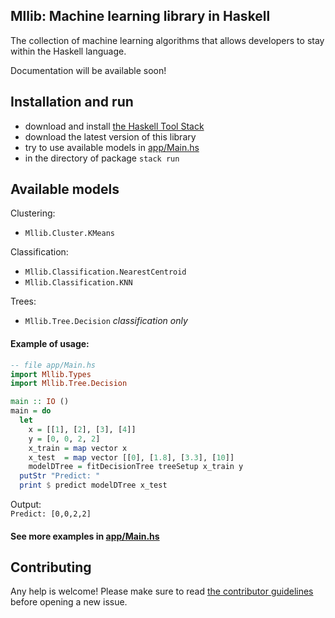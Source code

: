 ## Mllib: Machine learning library in Haskell

The collection of machine learning algorithms that allows developers to stay within the Haskell language.

Documentation will be available soon!  

## Installation and run
- download and install [the Haskell Tool Stack](https://docs.haskellstack.org/en/stable/README/#how-to-install)
- download the latest version of this library
- try to use available models in [app/Main.hs](https://github.com/vsha96/mllib/blob/main/app/Main.hs)
- in the directory of package
`stack run`

## Available models

Clustering:
- `Mllib.Cluster.KMeans`

Classification:
- `Mllib.Classification.NearestCentroid`
- `Mllib.Classification.KNN`

Trees:
- `Mllib.Tree.Decision` *classification only*


#### Example of usage:
```haskell
-- file app/Main.hs
import Mllib.Types
import Mllib.Tree.Decision

main :: IO ()
main = do 
  let
    x = [[1], [2], [3], [4]]
    y = [0, 0, 2, 2]
    x_train = map vector x
    x_test  = map vector [[0], [1.8], [3.3], [10]]
    modelDTree = fitDecisionTree treeSetup x_train y
  putStr "Predict: "
  print $ predict modelDTree x_test
```
Output:  
```Predict: [0,0,2,2]```

#### See more examples in [app/Main.hs](https://github.com/vsha96/mllib/blob/main/app/Main.hs#L10)


## Contributing

Any help is welcome! Please
make sure to read [the contributor guidelines](CONTRIBUTING.md) before
opening a new issue.
